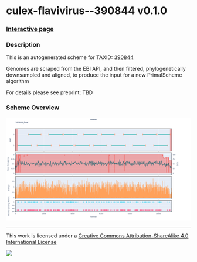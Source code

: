 # culex-flavivirus--390844 v0.1.0

### [Interactive page](https://chrisgkent.github.io/schemes/culex-flavivirus--390844-1000-v0.1.0)

### Description

This is an autogenerated scheme for TAXID: [390844](https://www.ncbi.nlm.nih.gov/Taxonomy/Browser/wwwtax.cgi?mode=Info&id=390844&lvl=3&lin=f&keep=1&srchmode=1&unlock)

Genomes are scraped from the EBI API, and then filtered, phylogenetically downsampled and aligned, to produce the input for a new PrimalScheme algorithm

For details please see preprint: TBD

### Scheme Overview

![Alt text](work/390844_final.png '390844_final.png')

------------------------------------------------------------------------

This work is licensed under a [Creative Commons Attribution-ShareAlike 4.0 International License](http://creativecommons.org/licenses/by-sa/4.0/) 

![](https://i.creativecommons.org/l/by-sa/4.0/88x31.png)